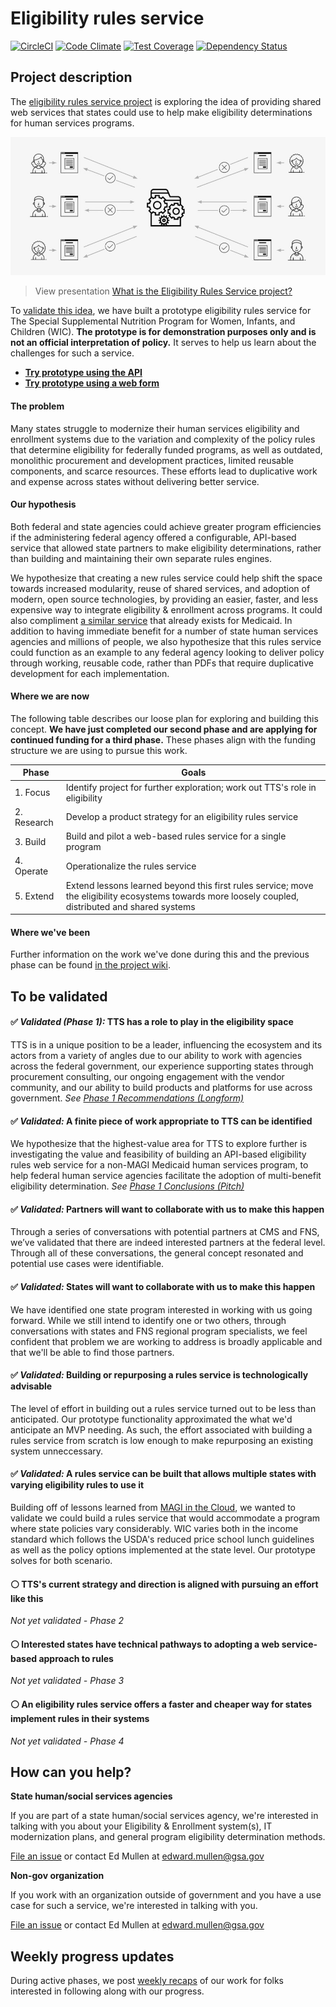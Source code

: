 # Eligibility rules service

[![CircleCI](https://circleci.com/gh/18F/eligibility-rules-service.svg?style=svg)](https://circleci.com/gh/18F/eligibility-rules-service)
[![Code Climate](https://codeclimate.com/github/18F/eligibility-rules-service/badges/gpa.svg)](https://codeclimate.com/github/18F/eligibility-rules-service)
[![Test Coverage](https://codeclimate.com/github/18F/eligibility-rules-service/badges/coverage.svg)](https://codeclimate.com/github/18F/eligibility-rules-service/coverage)
[![Dependency Status](https://gemnasium.com/badges/github.com/18F/eligibility-rules-service.svg)](https://gemnasium.com/github.com/18F/eligibility-rules-service)

## Project description

The [eligibility rules service project](#project-description) is exploring the idea of providing shared web services that states could use to help make eligibility determinations for human services programs.

[![View project introduction presentation](assets/what-is-the-eligibility-rules-service-project.jpg)](assets/what-is-the-eligibility-rules-service-project.pdf)

> View presentation [What is the Eligibility Rules Service project?](assets/what-is-the-eligibility-rules-service-project.pdf)

To [validate this idea](#to-be-validated), we have built a prototype eligibility rules service for The Special Supplemental Nutrition Program for Women, Infants, and Children (WIC). **The prototype is for demonstration purposes only and is not an official interpretation of policy.** It serves to help us learn about the challenges for such a service.   

- [**Try prototype using the API**](https://github.com/18F/eligibility-rules-service/tree/master/eligibility_rules_server#using-the-api)
- [**Try prototype using a web form**](https://eligibility-rules-form.app.cloud.gov/)

#### The problem

Many states struggle to modernize their human services eligibility and enrollment systems due to the variation and complexity of the policy rules that determine eligibility for federally funded programs, as well as outdated, monolithic procurement and development practices, limited reusable components, and scarce resources. These efforts lead to duplicative work and expense across states without delivering better service.

#### Our hypothesis

Both federal and state agencies could achieve greater program efficiencies if the administering federal agency offered a configurable, API-based service that allowed state partners to make eligibility determinations, rather than building and maintaining their own separate rules engines.

We hypothesize that creating a new rules service could help shift the space towards increased modularity, reuse of shared services, and adoption of modern, open source technologies, by providing an easier, faster, and less expensive way to integrate eligibility & enrollment across programs. It could also compliment [a similar service](https://www.medicaideligibilityapi.org/#/application) that already exists for Medicaid. In addition to having immediate benefit for a number of state human services agencies and millions of people, we also hypothesize that this rules service could function as an example to any federal agency looking to deliver policy through working, reusable code, rather than PDFs that require duplicative development for each implementation.

#### Where we are now

The following table describes our loose plan for exploring and building this concept. **We have just completed our second phase and are applying for continued funding for a third phase.** These phases align with the funding structure we are using to pursue this work.

| Phase | Goals |
| ------------- | ------------- |
| 1. Focus  | Identify project for further exploration; work out TTS's role in eligibility |
| 2. Research  | Develop a product strategy for an eligibility rules service |
| 3. Build  | Build and pilot a web-based rules service for a single program |
| 4. Operate  | Operationalize the rules service |
| 5. Extend  | Extend lessons learned beyond this first rules service; move the eligibility ecosystems towards more loosely coupled, distributed and shared systems |

#### Where we've been

Further information on the work we've done during this and the previous phase can be found [in the project wiki](https://github.com/18F/eligibility-rules-service/wiki).

## To be validated

#### :white_check_mark: _Validated (Phase 1):_ TTS has a role to play in the eligibility space
TTS is in a unique position to be a leader, influencing the ecosystem and its actors from a variety of angles due to our ability to work with agencies across the federal government, our experience supporting states through procurement consulting, our ongoing engagement with the vendor community, and our ability to build products and platforms for use across government. _See [Phase 1 Recommendations (Longform)](https://github.com/18F/eligibility-rules-service/wiki/Phase-1-Recommendations-:-Longform)_

#### :white_check_mark: _Validated:_ A finite piece of work appropriate to TTS can be identified
We hypothesize that the highest-value area for TTS to explore further is investigating the value and feasibility of building an API-based eligibility rules web service for a non-MAGI Medicaid human services program, to help federal human service agencies facilitate the adoption of multi-benefit eligibility determination. _See [Phase 1 Conclusions (Pitch)](https://github.com/18F/eligibility-rules-service/wiki/Phase-1-Recommendations-:-Pitch)_

#### :white_check_mark: _Validated:_ Partners will want to collaborate with us to make this happen
Through a series of conversations with potential partners at CMS and FNS, we’ve validated that there are indeed interested partners at the federal level. Through all of these conversations, the general concept resonated and potential use cases were identifiable.

#### :white_check_mark: _Validated:_ States will want to collaborate with us to make this happen
We have identified one state program interested in working with us going forward. While we still intend to identify one or two others, through conversations with states and FNS regional program specialists, we feel confident that problem we are working to address is broadly applicable and that we'll be able to find those partners.  

#### :white_check_mark: _Validated:_ Building or repurposing a rules service is technologically advisable
The level of effort in building out a rules service turned out to be less than anticipated. Our prototype functionality approximated the what we'd anticipate an MVP needing. As such, the effort associated with building a rules service from scratch is low enough to make repurposing an existing system unneccessary.

#### :white_check_mark: _Validated:_ A rules service can be built that allows multiple states with varying eligibility rules to use it
Building off of lessons learned from [MAGI in the Cloud](https://www.medicaideligibilityapi.org/#/application), we wanted to validate we could build a rules service that would accommodate a program where state policies vary considerably. WIC varies both in the income standard which follows the USDA's reduced price school lunch guidelines as well as the policy options implemented at the state level. Our prototype solves for both scenario.

#### :white_circle: TTS's current strategy and direction is aligned with pursuing an effort like this
_Not yet validated - Phase 2_

#### :white_circle: Interested states have technical pathways to adopting a web service-based approach to rules
_Not yet validated - Phase 3_

#### :white_circle: An eligibility rules service offers a faster and cheaper way for states implement rules in their systems
_Not yet validated - Phase 4_


## How can you help?

**State human/social services agencies**

If you are part of a state human/social services agency, we're interested in talking with you about your Eligibility & Enrollment system(s), IT modernization plans, and general program eligibility determination methods.

[File an issue](https://github.com/18F/eligibility-rules-service-exemplar-research/issues) or contact Ed Mullen at edward.mullen@gsa.gov

**Non-gov organization**

If you work with an organization outside of government and you have a use case for such a service, we're interested in talking with you.

[File an issue](https://github.com/18F/eligibility-rules-service-exemplar-research/issues) or contact Ed Mullen at edward.mullen@gsa.gov

## Weekly progress updates

During active phases, we post [weekly recaps](https://github.com/18F/eligibility-rules-service/wiki/Weekly-recaps) of our work for folks interested in following along with our progress.
